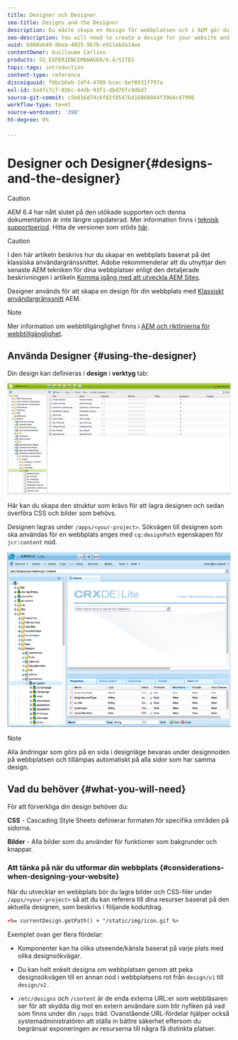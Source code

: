 ```yaml
---
title: Designer och Designer
seo-title: Designs and the Designer
description: Du måste skapa en design för webbplatsen och i AEM gör du det med hjälp av Designer
seo-description: You will need to create a design for your website and in AEM, you do so by using the Designer
uuid: b880ab49-8bea-4925-9b7b-e911ebda14ee
contentOwner: Guillaume Carlino
products: SG_EXPERIENCEMANAGER/6.4/SITES
topic-tags: introduction
content-type: reference
discoiquuid: f9bcb6eb-1df4-4709-bcec-bef0931f797a
exl-id: 8a4fc7c7-03bc-44db-93f1-dbd76fc9dbd7
source-git-commit: c5b816d74c6f02f85476d16868844f39b4c47996
workflow-type: tm+mt
source-wordcount: '398'
ht-degree: 0%

---
```


# Designer och Designer{#designs-and-the-designer}

>[!CAUTION]
>
>AEM 6.4 har nått slutet på den utökade supporten och denna dokumentation är inte längre uppdaterad. Mer information finns i [teknisk supportperiod](https://helpx.adobe.com/support/programs/eol-matrix.html). Hitta de versioner som stöds [här](https://experienceleague.adobe.com/docs/).

>[!CAUTION]
>
>I den här artikeln beskrivs hur du skapar en webbplats baserat på det klassiska användargränssnittet. Adobe rekommenderar att du utnyttjar den senaste AEM tekniken för dina webbplatser enligt den detaljerade beskrivningen i artikeln [Komma igång med att utveckla AEM Sites](/help/sites-developing/getting-started.md).

Designer används för att skapa en design för din webbplats med [Klassiskt användargränssnitt](/help/release-notes/touch-ui-features-status.md) AEM.

>[!NOTE]
>
>Mer information om webbtillgänglighet finns i [AEM och riktlinjerna för webbtillgänglighet](/help/managing/web-accessibility.md).

## Använda Designer {#using-the-designer}

Din design kan definieras i **design** i **verktyg** tab:

![screen_shot_2012-02-01at30237pm](assets/screen_shot_2012-02-01at30237pm.png)

Här kan du skapa den struktur som krävs för att lagra designen och sedan överföra CSS och bilder som behövs.

Designen lagras under `/apps/<your-project>`. Sökvägen till designen som ska användas för en webbplats anges med `cq:designPath` egenskapen för `jcr:content` nod.

![chlimage_1-74](assets/chlimage_1-74.png)

>[!NOTE]
>
>Alla ändringar som görs på en sida i designläge bevaras under designnoden på webbplatsen och tillämpas automatiskt på alla sidor som har samma design.

## Vad du behöver {#what-you-will-need}

För att förverkliga din design behöver du:

**CSS** - Cascading Style Sheets definierar formaten för specifika områden på sidorna.

**Bilder** - Alla bilder som du använder för funktioner som bakgrunder och knappar.

### Att tänka på när du utformar din webbplats {#considerations-when-designing-your-website}

När du utvecklar en webbplats bör du lagra bilder och CSS-filer under `/apps/<your-project>` så att du kan referera till dina resurser baserat på den aktuella designen, som beskrivs i följande kodutdrag.

```xml
<%= currentDesign.getPath() + "/static/img/icon.gif %>
```

Exemplet ovan ger flera fördelar:

* Komponenter kan ha olika utseende/känsla baserat på varje plats med olika designsökvägar.
* Du kan helt enkelt designa om webbplatsen genom att peka designsökvägen till en annan nod i webbplatsens rot från `design/v1` till `design/v2.`

* `/etc/designs` och `/content` är de enda externa URL:er som webbläsaren ser för att skydda dig mot en extern användare som blir nyfiken på vad som finns under din `/apps` träd. Ovanstående URL-fördelar hjälper också systemadministratören att ställa in bättre säkerhet eftersom du begränsar exponeringen av resurserna till några få distinkta platser.
